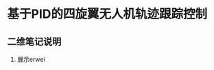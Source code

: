 

# 基于PID的四旋翼无人机轨迹跟踪控制

## 二维笔记说明

 1. 展示erwei

<!--stackedit_data:
eyJoaXN0b3J5IjpbLTQ2ODUxNTc5LDQ0MDkwNTYxOV19
-->